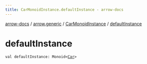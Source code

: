 ```yaml
---
title: CarMonoidInstance.defaultInstance - arrow-docs
---
```


[arrow-docs](../../index.html) / [arrow.generic](../index.html) / [CarMonoidInstance](index.html) / [defaultInstance](./default-instance.html)

# defaultInstance

`val defaultInstance: Monoid<`[`Car`](../-car/index.html)`>`